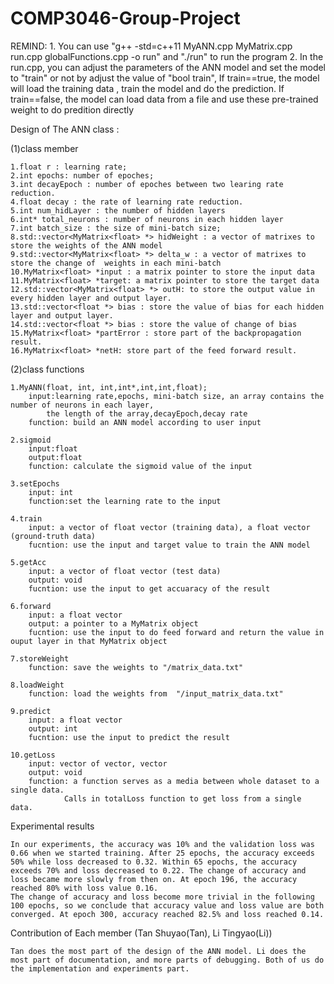 # COMP3046-Group-Project
REMIND:
	1. You can use "g++ -std=c++11 MyANN.cpp MyMatrix.cpp run.cpp globalFunctions.cpp -o run" and "./run" to run the program
	2. In the run.cpp, you can adjust the parameters of the ANN model and set the model to "train" or not by adjust the value of "bool train",
	   If train==true, the model will load the training data , train the model and do the prediction. If train==false, the model can load data from 
	   a file and use these pre-trained weight to do predition directly

Design of The ANN class :

(1)class member

	1.float r : learning rate;
	2.int epochs: number of epoches;
	3.int decayEpoch : number of epoches between two learing rate reduction.
	4.float decay : the rate of learning rate reduction.
	5.int num_hidLayer : the number of hidden layers
	6.int* total_neurons : number of neurons in each hidden layer
	7.int batch_size : the size of mini-batch size;
	8.std::vector<MyMatrix<float> *> hidWeight : a vector of matrixes to store the weights of the ANN model
	9.std::vector<MyMatrix<float> *> delta_w : a vector of matrixes to store the change of  weights in each mini-batch
	10.MyMatrix<float> *input : a matrix pointer to store the input data
	11.MyMatrix<float> *target: a matrix pointer to store the target data
	12.std::vector<MyMatrix<float> *> outH: to store the output value in every hidden layer and output layer.
	13.std::vector<float *> bias : store the value of bias for each hidden layer and output layer.
	14.std::vector<float *> bias : store the value of change of bias 
	15.MyMatrix<float> *partError : store part of the backpropagation result.
	16.MyMatrix<float> *netH: store part of the feed forward result.

(2)class functions
 
	1.MyANN(float, int, int,int*,int,int,float);
		input:learning rate,epochs, mini-batch size, an array contains the number of neurons in each layer,
			the length of the array,decayEpoch,decay rate 
		function: build an ANN model according to user input

	2.sigmoid
		input:float 
		output:float 
		function: calculate the sigmoid value of the input

	3.setEpochs
		input: int 
		function:set the learning rate to the input

	4.train
		input: a vector of float vector (training data), a float vector (ground-truth data)
		fucntion: use the input and target value to train the ANN model 

	5.getAcc
		input: a vector of float vector (test data) 
		output: void
		fucntion: use the input to get accuaracy of the result

	6.forward
		input: a float vector 
		output: a pointer to a MyMatrix object
		fucntion: use the input to do feed forward and return the value in  ouput layer in that MyMatrix object

	7.storeWeight
		function: save the weights to "/matrix_data.txt" 

	8.loadWeight
		function: load the weights from  "/input_matrix_data.txt" 
	
	9.predict
		input: a float vector 
		output: int
		fucntion: use the input to predict the result

	10.getLoss
		input: vector of vector, vector
		output: void
		function: a function serves as a media between whole dataset to a single data. 
				Calls in totalLoss function to get loss from a single data.
	

Experimental results

	In our experiments, the accuracy was 10% and the validation loss was 0.66 when we started training. After 25 epochs, the accuracy exceeds 50% while loss decreased to 0.32. Within 65 epochs, the accuracy exceeds 70% and loss decreased to 0.22. The change of accuracy and loss became more slowly from then on. At epoch 196, the accuracy reached 80% with loss value 0.16. 
	The change of accuracy and loss become more trivial in the following 100 epochs, so we conclude that accuracy value and loss value are both converged. At epoch 300, accuracy reached 82.5% and loss reached 0.14. 

Contribution of Each member (Tan Shuyao(Tan), Li Tingyao(Li))

	Tan does the most part of the design of the ANN model. Li does the most part of documentation, and more parts of debugging. Both of us do the implementation and experiments part.
	



